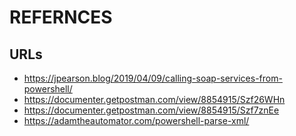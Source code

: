 # REFERNCES

## URLs

* https://jpearson.blog/2019/04/09/calling-soap-services-from-powershell/
* https://documenter.getpostman.com/view/8854915/Szf26WHn
* https://documenter.getpostman.com/view/8854915/Szf7znEe
* https://adamtheautomator.com/powershell-parse-xml/
